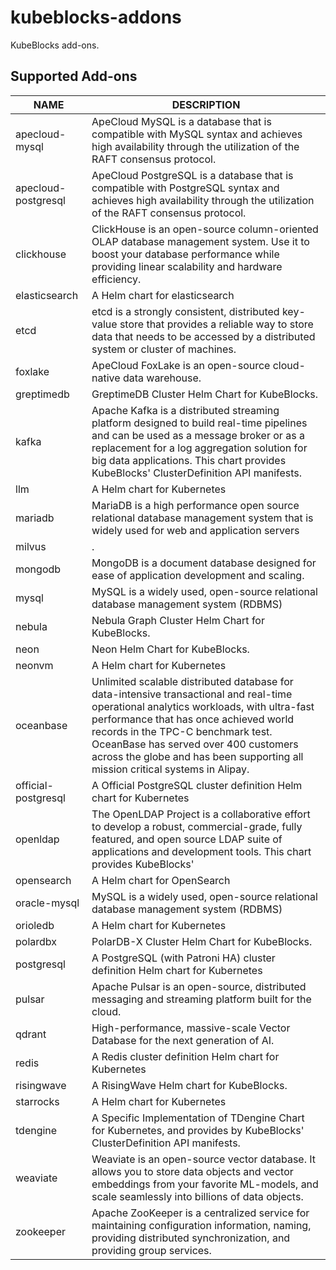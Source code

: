 # kubeblocks-addons
KubeBlocks add-ons.

## Supported Add-ons
| NAME | DESCRIPTION |
| ---- | ----------- |
| apecloud-mysql | ApeCloud MySQL is a database that is compatible with MySQL syntax and achieves high availability through the utilization of the RAFT consensus protocol. |
| apecloud-postgresql | ApeCloud PostgreSQL is a database that is compatible with PostgreSQL syntax and achieves high availability through the utilization of the RAFT consensus protocol. |
| clickhouse | ClickHouse is an open-source column-oriented OLAP database management system. Use it to boost your database performance while providing linear scalability and hardware efficiency. |
| elasticsearch | A Helm chart for elasticsearch |
| etcd | etcd is a strongly consistent, distributed key-value store that provides a reliable way to store data that needs to be accessed by a distributed system or cluster of machines. |
| foxlake | ApeCloud FoxLake is an open-source cloud-native data warehouse. |
| greptimedb | GreptimeDB Cluster Helm Chart for KubeBlocks. |
| kafka | Apache Kafka is a distributed streaming platform designed to build real-time pipelines and can be used as a message broker or as a replacement for a log aggregation solution for big data applications. This chart provides KubeBlocks' ClusterDefinition API manifests. |
| llm | A Helm chart for Kubernetes |
| mariadb | MariaDB is a high performance open source relational database management system that is widely used for web and application servers |
| milvus | . |
| mongodb | MongoDB is a document database designed for ease of application development and scaling. |
| mysql | MySQL is a widely used, open-source relational database management system (RDBMS) |
| nebula | Nebula Graph Cluster Helm Chart for KubeBlocks. |
| neon | Neon Helm Chart for KubeBlocks. |
| neonvm | A Helm chart for Kubernetes |
| oceanbase | Unlimited scalable distributed database for data-intensive transactional and real-time operational analytics workloads, with ultra-fast performance that has once achieved world records in the TPC-C benchmark test. OceanBase has served over 400 customers across the globe and has been supporting all mission critical systems in Alipay. |
| official-postgresql | A Official PostgreSQL cluster definition Helm chart for Kubernetes |
| openldap | The OpenLDAP Project is a collaborative effort to develop a robust, commercial-grade, fully featured, and open source LDAP suite of applications and development tools. This chart provides KubeBlocks' |
| opensearch | A Helm chart for OpenSearch |
| oracle-mysql | MySQL is a widely used, open-source relational database management system (RDBMS) |
| orioledb | A Helm chart for Kubernetes |
| polardbx | PolarDB-X Cluster Helm Chart for KubeBlocks. |
| postgresql | A PostgreSQL (with Patroni HA) cluster definition Helm chart for Kubernetes |
| pulsar | Apache Pulsar is an open-source, distributed messaging and streaming platform built for the cloud. |
| qdrant | High-performance, massive-scale Vector Database for the next generation of AI. |
| redis | A Redis cluster definition Helm chart for Kubernetes |
| risingwave | A RisingWave Helm chart for KubeBlocks. |
| starrocks | A Helm chart for Kubernetes |
| tdengine | A Specific Implementation of TDengine Chart for Kubernetes, and provides by KubeBlocks' ClusterDefinition API manifests. |
| weaviate | Weaviate is an open-source vector database. It allows you to store data objects and vector embeddings from your favorite ML-models, and scale seamlessly into billions of data objects. |
| zookeeper | Apache ZooKeeper is a centralized service for maintaining configuration information, naming, providing distributed synchronization, and providing group services. |